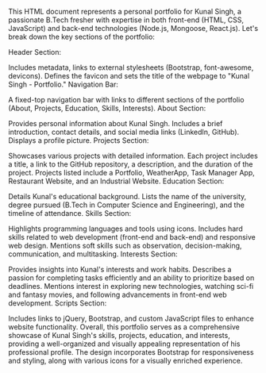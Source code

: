 This HTML document represents a personal portfolio for Kunal Singh, a passionate B.Tech fresher with expertise in both front-end (HTML, CSS, JavaScript) and back-end technologies (Node.js, Mongoose, React.js). Let's break down the key sections of the portfolio:

Header Section:

Includes metadata, links to external stylesheets (Bootstrap, font-awesome, devicons).
Defines the favicon and sets the title of the webpage to "Kunal Singh - Portfolio."
Navigation Bar:

A fixed-top navigation bar with links to different sections of the portfolio (About, Projects, Education, Skills, Interests).
About Section:

Provides personal information about Kunal Singh.
Includes a brief introduction, contact details, and social media links (LinkedIn, GitHub).
Displays a profile picture.
Projects Section:

Showcases various projects with detailed information.
Each project includes a title, a link to the GitHub repository, a description, and the duration of the project.
Projects listed include a Portfolio, WeatherApp, Task Manager App, Restaurant Website, and an Industrial Website.
Education Section:

Details Kunal's educational background.
Lists the name of the university, degree pursued (B.Tech in Computer Science and Engineering), and the timeline of attendance.
Skills Section:

Highlights programming languages and tools using icons.
Includes hard skills related to web development (front-end and back-end) and responsive web design.
Mentions soft skills such as observation, decision-making, communication, and multitasking.
Interests Section:

Provides insights into Kunal's interests and work habits.
Describes a passion for completing tasks efficiently and an ability to prioritize based on deadlines.
Mentions interest in exploring new technologies, watching sci-fi and fantasy movies, and following advancements in front-end web development.
Scripts Section:

Includes links to jQuery, Bootstrap, and custom JavaScript files to enhance website functionality.
Overall, this portfolio serves as a comprehensive showcase of Kunal Singh's skills, projects, education, and interests, providing a well-organized and visually appealing representation of his professional profile. The design incorporates Bootstrap for responsiveness and styling, along with various icons for a visually enriched experience.
